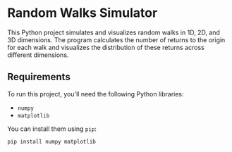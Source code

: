 # Random Walks Simulator

This Python project simulates and visualizes random walks in 1D, 2D, and 3D dimensions. The program calculates the number of returns to the origin for each walk and visualizes the distribution of these returns across different dimensions.

## Requirements

To run this project, you'll need the following Python libraries:

- `numpy`
- `matplotlib`

You can install them using `pip`:

```bash
pip install numpy matplotlib